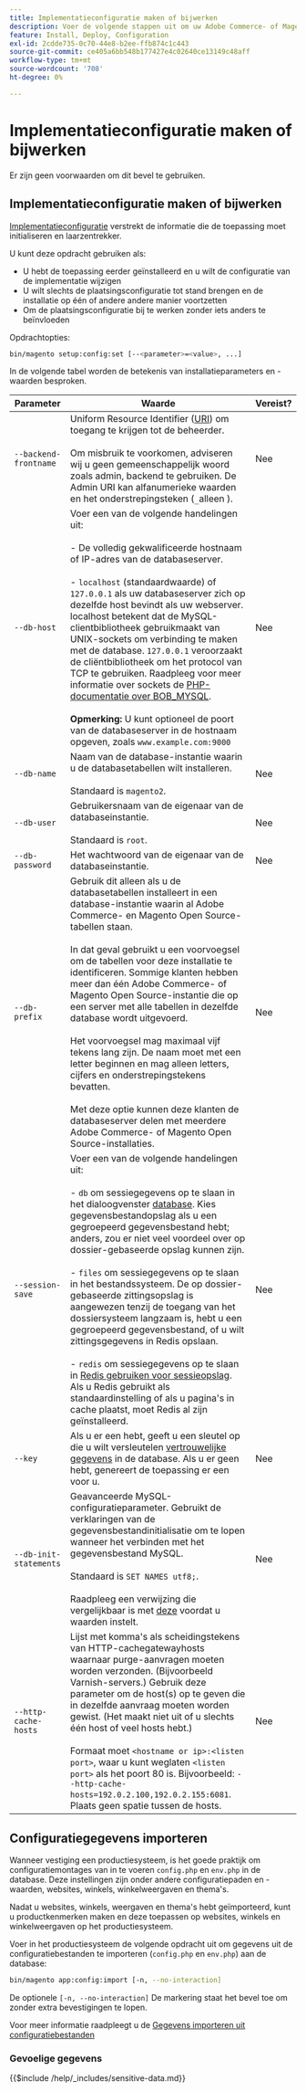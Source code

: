 ```yaml
---
title: Implementatieconfiguratie maken of bijwerken
description: Voer de volgende stappen uit om uw Adobe Commerce- of Magento Open Source-implementatieconfiguratie te beheren.
feature: Install, Deploy, Configuration
exl-id: 2cdde735-0c70-44e8-b2ee-ffb874c1c443
source-git-commit: ce405a6bb548b177427e4c02640ce13149c48aff
workflow-type: tm+mt
source-wordcount: '708'
ht-degree: 0%

---
```


# Implementatieconfiguratie maken of bijwerken

Er zijn geen voorwaarden om dit bevel te gebruiken.

## Implementatieconfiguratie maken of bijwerken

[Implementatieconfiguratie](../../configuration/reference/deployment-files.md) verstrekt de informatie die de toepassing moet initialiseren en laarzentrekker.

U kunt deze opdracht gebruiken als:

* U hebt de toepassing eerder geïnstalleerd en u wilt de configuratie van de implementatie wijzigen
* U wilt slechts de plaatsingsconfiguratie tot stand brengen en de installatie op één of andere andere manier voortzetten
* Om de plaatsingsconfiguratie bij te werken zonder iets anders te beïnvloeden

Opdrachtopties:

```bash
bin/magento setup:config:set [--<parameter>=<value>, ...]
```

In de volgende tabel worden de betekenis van installatieparameters en -waarden besproken.

| Parameter | Waarde | Vereist? |
|--- |--- |--- |
| `--backend-frontname` | Uniform Resource Identifier ([URI](https://www.w3.org/Protocols/rfc2616/rfc2616-sec3.html#sec3.2)) om toegang te krijgen tot de beheerder.<br><br>Om misbruik te voorkomen, adviseren wij u geen gemeenschappelijk woord zoals admin, backend te gebruiken. De Admin URI kan alfanumerieke waarden en het onderstrepingsteken (`_`alleen ). | Nee |
| `--db-host` | Voer een van de volgende handelingen uit:<br><br>- De volledig gekwalificeerde hostnaam of IP-adres van de databaseserver.<br><br>- `localhost` (standaardwaarde) of `127.0.0.1` als uw databaseserver zich op dezelfde host bevindt als uw webserver. localhost betekent dat de MySQL-clientbibliotheek gebruikmaakt van UNIX-sockets om verbinding te maken met de database. `127.0.0.1` veroorzaakt de cliëntbibliotheek om het protocol van TCP te gebruiken. Raadpleeg voor meer informatie over sockets de [PHP-documentatie over BOB_MYSQL](https://www.php.net/manual/en/ref.pdo-mysql.php).<br><br>**Opmerking:** U kunt optioneel de poort van de databaseserver in de hostnaam opgeven, zoals `www.example.com:9000` | Nee |
| `--db-name` | Naam van de database-instantie waarin u de databasetabellen wilt installeren.<br><br>Standaard is `magento2`. | Nee |
| `--db-user` | Gebruikersnaam van de eigenaar van de databaseinstantie.<br><br>Standaard is `root`. | Nee |
| `--db-password` | Het wachtwoord van de eigenaar van de databaseinstantie. | Nee |
| `--db-prefix` | Gebruik dit alleen als u de databasetabellen installeert in een database-instantie waarin al Adobe Commerce- en Magento Open Source-tabellen staan.<br><br>In dat geval gebruikt u een voorvoegsel om de tabellen voor deze installatie te identificeren. Sommige klanten hebben meer dan één Adobe Commerce- of Magento Open Source-instantie die op een server met alle tabellen in dezelfde database wordt uitgevoerd.<br><br>Het voorvoegsel mag maximaal vijf tekens lang zijn. De naam moet met een letter beginnen en mag alleen letters, cijfers en onderstrepingstekens bevatten.<br><br>Met deze optie kunnen deze klanten de databaseserver delen met meerdere Adobe Commerce- of Magento Open Source-installaties. | Nee |
| `--session-save` | Voer een van de volgende handelingen uit:<br><br>- `db` om sessiegegevens op te slaan in het dialoogvenster [database](https://developer.adobe.com/commerce/php/development/cache/partial/database-caching/). Kies gegevensbestandopslag als u een gegroepeerd gegevensbestand hebt; anders, zou er niet veel voordeel over op dossier-gebaseerde opslag kunnen zijn.<br><br>- `files` om sessiegegevens op te slaan in het bestandssysteem. De op dossier-gebaseerde zittingsopslag is aangewezen tenzij de toegang van het dossiersysteem langzaam is, hebt u een gegroepeerd gegevensbestand, of u wilt zittingsgegevens in Redis opslaan.<br><br>- `redis` om sessiegegevens op te slaan in [Redis gebruiken voor sessieopslag](../../configuration/cache/config-redis.md). Als u Redis gebruikt als standaardinstelling of als u pagina&#39;s in cache plaatst, moet Redis al zijn geïnstalleerd. | Nee |
| `--key` | Als u er een hebt, geeft u een sleutel op die u wilt versleutelen [vertrouwelijke gegevens](#sensitive-data) in de database. Als u er geen hebt, genereert de toepassing er een voor u. | Nee |
| `--db-init-statements` | Geavanceerde MySQL-configuratieparameter. Gebruikt de verklaringen van de gegevensbestandinitialisatie om te lopen wanneer het verbinden met het gegevensbestand MySQL.<br><br>Standaard is `SET NAMES utf8;`.<br><br>Raadpleeg een verwijzing die vergelijkbaar is met [deze](https://dev.mysql.com/doc/refman/5.6/en/server-options.html) voordat u waarden instelt. | Nee |
| `--http-cache-hosts` | Lijst met komma&#39;s als scheidingstekens van HTTP-cachegatewayhosts waarnaar purge-aanvragen moeten worden verzonden. (Bijvoorbeeld Varnish-servers.) Gebruik deze parameter om de host(s) op te geven die in dezelfde aanvraag moeten worden gewist. (Het maakt niet uit of u slechts één host of veel hosts hebt.)<br><br>Formaat moet `<hostname or ip>:<listen port>`, waar u kunt weglaten `<listen port>` als het poort 80 is. Bijvoorbeeld: `--http-cache-hosts=192.0.2.100,192.0.2.155:6081`. Plaats geen spatie tussen de hosts. | Nee |

## Configuratiegegevens importeren

Wanneer vestiging een productiesysteem, is het goede praktijk om configuratiemontages van in te voeren `config.php` en `env.php` in de database.
Deze instellingen zijn onder andere configuratiepaden en -waarden, websites, winkels, winkelweergaven en thema&#39;s.

Nadat u websites, winkels, weergaven en thema&#39;s hebt geïmporteerd, kunt u productkenmerken maken en deze toepassen op websites, winkels en winkelweergaven op het productiesysteem.

Voer in het productiesysteem de volgende opdracht uit om gegevens uit de configuratiebestanden te importeren (`config.php` en `env.php`) aan de database:

```bash
bin/magento app:config:import [-n, --no-interaction]
```

De optionele `[-n, --no-interaction]` De markering staat het bevel toe om zonder extra bevestigingen te lopen.

Voor meer informatie raadpleegt u de [Gegevens importeren uit configuratiebestanden](../../configuration/cli/import-configuration.md)

### Gevoelige gegevens

{{$include /help/_includes/sensitive-data.md}}

